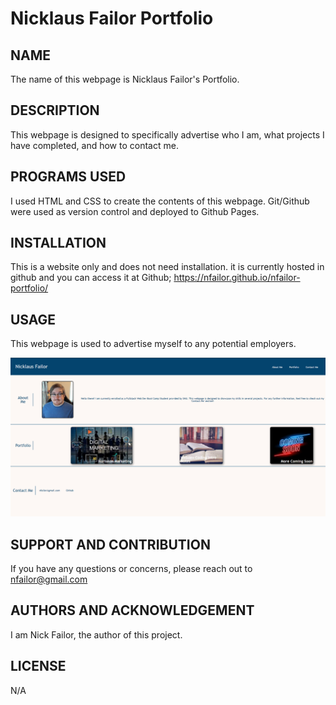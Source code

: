 # Nicklaus Failor Portfolio

## NAME
The name of this webpage is Nicklaus Failor's Portfolio.

## DESCRIPTION
This webpage is designed to specifically advertise who I am, what projects I have completed, and how to contact me. 

## PROGRAMS USED
I used HTML and CSS to create the contents of this webpage. Git/Github were used as version control and deployed to Github Pages.

## INSTALLATION
This is a website only and does not need installation. it is currently hosted in github and you can access it at Github; https://nfailor.github.io/nfailor-portfolio/

## USAGE
This webpage is used to advertise myself to any potential employers.

![alt text](assets/images/Webpage.PNG)

## SUPPORT AND CONTRIBUTION
If you have any questions or concerns, please reach out to nfailor@gmail.com

## AUTHORS AND ACKNOWLEDGEMENT
I am Nick Failor, the author of this project.

## LICENSE
N/A